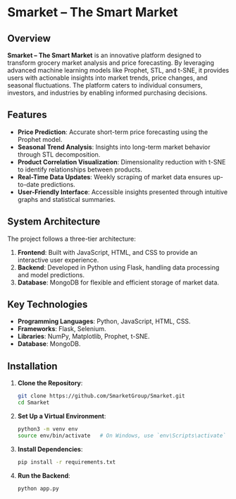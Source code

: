 # Smarket – The Smart Market

## Overview

**Smarket – The Smart Market** is an innovative platform designed to transform grocery market analysis and price forecasting. By leveraging advanced machine learning models like Prophet, STL, and t-SNE, it provides users with actionable insights into market trends, price changes, and seasonal fluctuations. The platform caters to individual consumers, investors, and industries by enabling informed purchasing decisions.

## Features

- **Price Prediction**: Accurate short-term price forecasting using the Prophet model.
- **Seasonal Trend Analysis**: Insights into long-term market behavior through STL decomposition.
- **Product Correlation Visualization**: Dimensionality reduction with t-SNE to identify relationships between products.
- **Real-Time Data Updates**: Weekly scraping of market data ensures up-to-date predictions.
- **User-Friendly Interface**: Accessible insights presented through intuitive graphs and statistical summaries.

## System Architecture

The project follows a three-tier architecture:
1. **Frontend**: Built with JavaScript, HTML, and CSS to provide an interactive user experience.
2. **Backend**: Developed in Python using Flask, handling data processing and model predictions.
3. **Database**: MongoDB for flexible and efficient storage of market data.

## Key Technologies

- **Programming Languages**: Python, JavaScript, HTML, CSS.
- **Frameworks**: Flask, Selenium.
- **Libraries**: NumPy, Matplotlib, Prophet, t-SNE.
- **Database**: MongoDB.

## Installation

1. **Clone the Repository**:
   ```bash
   git clone https://github.com/SmarketGroup/Smarket.git
   cd Smarket
   ```

2. **Set Up a Virtual Environment**:
   ```bash
   python3 -m venv env
   source env/bin/activate   # On Windows, use `env\Scripts\activate`
   ```

3. **Install Dependencies**:
   ```bash
   pip install -r requirements.txt
   ```

4. **Run the Backend**:
   ```bash
   python app.py
   ```









